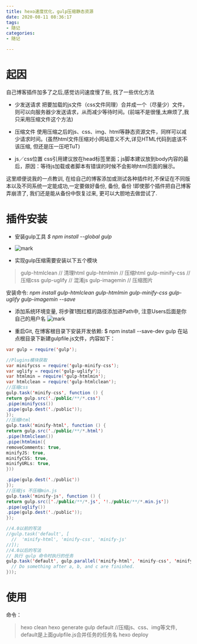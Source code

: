 ```yaml
---
title: hexo速度优化，gulp压缩静态资源
date: 2020-08-11 08:36:17
tags:
- 随记
categories:
- 随记

---
```


# 起因
自己博客插件加多了之后,感觉访问速度慢了些, 找了一些优化方法
- 少发送请求
把要加载的js文件（css文件同理）合并成一个（尽量少）文件，则可以向服务器少发送请求，从而减少等待时间。(前端不是很懂,太麻烦了,我只采用压缩文件这个方法)

- 压缩文件
使用压缩之后的js、css、img、html等静态资源文件，同样可以减少请求时间。(虽然html文件压缩对小网站意义不大,详见HTML代码到底该不该压缩, 但还是压一压吧TuT)

- js／css位置
css引用建议放在head标签里面；js脚本建议放到body内容的最后，原因：等待js加载或者脚本有错误的时候不会影响html页面的展示。

这里顺便说我的一点教训, 在给自己的博客添加或测试各种插件时,不保证在不同版本以及不同系统一定能成功,一定要做好备份, 备份, 备份 !即使那个插件把自己博客弄崩溃了, 我们还是能从备份中恢复过来, 更可以大胆地去做尝试了.
# 插件安装
- 安装gulp工具
*$ npm install --global gulp*
- ![mark](http://image.codingce.com.cn/blog/20200811/083940539.png)

- 实现gulp压缩需要安装以下五个模块
>gulp-htmlclean // 清理html
gulp-htmlmin // 压缩html
gulp-minify-css // 压缩css
gulp-uglify // 混淆js
gulp-imagemin // 压缩图片

安装命令: *npm install gulp-htmlclean gulp-htmlmin gulp-minify-css gulp-uglify gulp-imagemin --save*

- 添加系统环境变量, 将步骤1图红框的路径添加进Path中, 注意Users后面是你自己的用户名
![mark](http://image.codingce.com.cn/blog/20200811/084059097.png)

- 重启Git, 在博客根目录下安装开发依赖: $ npm install --save-dev gulp
在站点根目录下新建gulpfile.js文件，内容如下：
```java
var gulp = require('gulp');

//Plugins模块获取
var minifycss = require('gulp-minify-css');
var uglify = require('gulp-uglify');
var htmlmin = require('gulp-htmlmin');
var htmlclean = require('gulp-htmlclean');
//压缩css
gulp.task('minify-css', function () {
return gulp.src('./public/**/*.css')
.pipe(minifycss())
.pipe(gulp.dest('./public'));
});
//压缩html
gulp.task('minify-html', function () {
return gulp.src('./public/**/*.html')
.pipe(htmlclean())
.pipe(htmlmin({
removeComments: true,
minifyJS: true,
minifyCSS: true,
minifyURLs: true,
}))

.pipe(gulp.dest('./public'))
});
//压缩js 不压缩min.js
gulp.task('minify-js', function () {
return gulp.src(['./public/**/*.js', '!./public/**/*.min.js'])
.pipe(uglify())
.pipe(gulp.dest('./public'));
});

//4.0以前的写法 
//gulp.task('default', [
  //  'minify-html', 'minify-css', 'minify-js'
//]);
//4.0以后的写法
// 执行 gulp 命令时执行的任务
gulp.task('default', gulp.parallel('minify-html', 'minify-css', 'minify-js', function() {
  // Do something after a, b, and c are finished.
}));
```

# 使用
命令：
>hexo clean
hexo generate
gulp default     //压缩js、css、img等文件, default是上面gulpfile.js合并任务的任务名
hexo deploy
